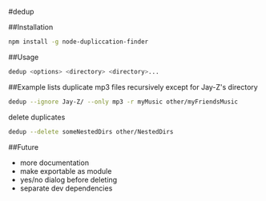 #dedup

##Installation
```bash
npm install -g node-dupliccation-finder
```

##Usage
```bash
dedup <options> <directory> <directory>...
```

##Example
lists duplicate mp3 files recursively except for Jay-Z's directory
```bash
dedup --ignore Jay-Z/ --only mp3 -r myMusic other/myFriendsMusic
```


delete duplicates
```bash
dedup --delete someNestedDirs other/NestedDirs
```

##Future
- more documentation
- make exportable as module
- yes/no dialog before deleting
- separate dev dependencies
